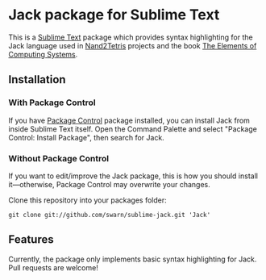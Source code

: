 # Jack package for Sublime Text

This is a [Sublime Text][sublime] package which provides syntax highlighting for the Jack language used in [Nand2Tetris][n2t] projects and the book [The Elements of Computing Systems][book].

## Installation

### With Package Control ###

If you have [Package Control][package_control] package installed, you can install Jack from inside Sublime Text itself. Open the Command Palette and select "Package Control: Install Package", then search for Jack.

### Without Package Control ###

If you want to edit/improve the Jack package, this is how you should install it—otherwise, Package Control may overwrite your changes.

Clone this repository into your packages folder:

    git clone git://github.com/swarn/sublime-jack.git 'Jack'

## Features

Currently, the package only implements basic syntax highlighting for Jack.  Pull requests are welcome!

[sublime]: http://www.sublimetext.com/
[package_control]: http://wbond.net/sublime_packages/package_control
[n2t]: http://www.nand2tetris.org
[book]: http://www.amazon.com/Elements-Computing-Systems-Building-Principles/dp/0262640686/ref=ed_oe_p
